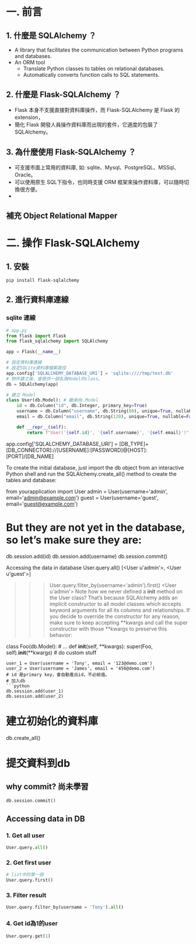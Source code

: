 
# 一. 前言
## 1. 什麼是 SQLAlchemy ？
- A library that facilitates the communication between Python programs and databases.
- An ORM tool
    -  Translate Python classes to tables on relational databases. 
    -  Automatically converts function calls to SQL statements.
## 2. 什麼是 Flask-SQLAlchemy ？
- Flask 本身不支援直接對資料庫操作，而 Flask-SQLAlchemy 是 Flask 的 extension，
- 簡化 Flask 開發人員操作資料庫而出現的套件，它適度的包裝了SQLAlchemy。

## 3. 為什麼使用 Flask-SQLAlchemy ？
- 可支援市面上常用的資料庫, 如: sqlite、Mysql、PostgreSQL、MSSql、Oracle。
- 可以使用原生 SQL下指令，也同時支援 ORM 框架來操作資料庫，可以隨時切換很方便。
- 
## 補充 Object Relational Mapper


# 二. 操作 Flask-SQLAlchemy 
## 1. 安裝
```
pip install flask-sqlalchemy
```
## 2. 進行資料庫連線

###  sqlite 連線
```python
# app.py
from flask import Flask
from flask_sqlalchemy import SQLAlchemy

app = Flask(__name__)

# 設定資料庫連線
# 設定SQLite資料庫檔案路徑
app.config['SQLALCHEMY_DATABASE_URI'] = 'sqlite:////tmp/test.db'
# 物件建立後，會提供一個名為Model的class。
db = SQLAlchemy(app)

# 建立 Model
class User(db.Model): # 繼承db.Model
    id = db.Column("id", db.Integer, primary_key=True)
    username = db.Column("username", db.String(80), unique=True, nullable=False)
    email = db.Column("email", db.String(120), unique=True, nullable=False)

    def __repr__(self):
        return f"User('{self.id}', '{self.username}', '{self.email}')"
```
app.config['SQLALCHEMY_DATABASE_URI'] = [DB_TYPE]+[DB_CONNECTOR]://[USERNAME]:[PASSWORD]@[HOST]:[PORT]/[DB_NAME]

To create the initial database, just import the db object from an interactive Python shell and run the SQLAlchemy.create_all() method to create the tables and database:




from yourapplication import User
admin = User(username='admin', email='admin@example.com')
guest = User(username='guest', email='guest@example.com')
# But they are not yet in the database, so let’s make sure they are:

db.session.add(id)
db.session.add(username)
db.session.commit()

Accessing the data in database
User.query.all()
[<User u'admin'>, <User u'guest'>]
>>> User.query.filter_by(username='admin').first()
<User u'admin'>
Note how we never defined a __init__ method on the User class? That’s because SQLAlchemy adds an implicit constructor to all model classes which accepts keyword arguments for all its columns and relationships. If you decide to override the constructor for any reason, make sure to keep accepting **kwargs and call the super constructor with those **kwargs to preserve this behavior:

class Foo(db.Model):
    # ...
    def __init__(self, **kwargs):
        super(Foo, self).__init__(**kwargs)
        # do custom stuff
```
user_1 = User(username = 'Tony', email = '123@demo.com')
user_2 = User(username = 'James', email = '456@demo.com')
# id 是primary key，會自動產出id，不必給值。
# 加入db
```python
db.session.add(user_1)
db.session.add(user_2)
```
# 建立初始化的資料庫
db.create_all()

# 提交資料到db
## why commit? 尚未學習
```python
db.session.commit()
```
## Accessing data in DB
### 1. Get all user
```python
User.query.all()
```
### 2. Get first user
```python
# list中的第一個
User.query.first()
```
### 3. Filter result
```python
User.query.filter_by(username = 'Tony').all()
```

### 4. Get id為1的user 
```python
User.query.get(1)
```
